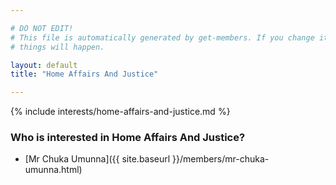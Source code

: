 ```yaml
---

# DO NOT EDIT!
# This file is automatically generated by get-members. If you change it, bad
# things will happen.

layout: default
title: "Home Affairs And Justice"

---
```


{% include interests/home-affairs-and-justice.md %}

### Who is interested in Home Affairs And Justice?


* [Mr Chuka Umunna]({{ site.baseurl }}/members/mr-chuka-umunna.html)
